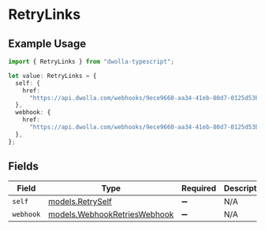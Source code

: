 # RetryLinks

## Example Usage

```typescript
import { RetryLinks } from "dwolla-typescript";

let value: RetryLinks = {
  self: {
    href:
      "https://api.dwolla.com/webhooks/9ece9660-aa34-41eb-80d7-0125d53b45e8/retries/5aa27a0f-cf99-418d-a3ee-67c0ff99a494",
  },
  webhook: {
    href:
      "https://api.dwolla.com/webhooks/9ece9660-aa34-41eb-80d7-0125d53b45e8",
  },
};
```

## Fields

| Field                                                              | Type                                                               | Required                                                           | Description                                                        |
| ------------------------------------------------------------------ | ------------------------------------------------------------------ | ------------------------------------------------------------------ | ------------------------------------------------------------------ |
| `self`                                                             | [models.RetrySelf](../models/retryself.md)                         | :heavy_minus_sign:                                                 | N/A                                                                |
| `webhook`                                                          | [models.WebhookRetriesWebhook](../models/webhookretrieswebhook.md) | :heavy_minus_sign:                                                 | N/A                                                                |